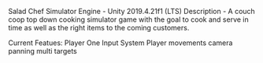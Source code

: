Salad Chef Simulator
Engine - Unity 2019.4.21f1 (LTS)
Description - A couch coop top down cooking simulator game with the goal to cook and serve in time as well as the right items to the coming customers.

Current Featues:
Player One Input System
Player movements
camera panning multi targets
